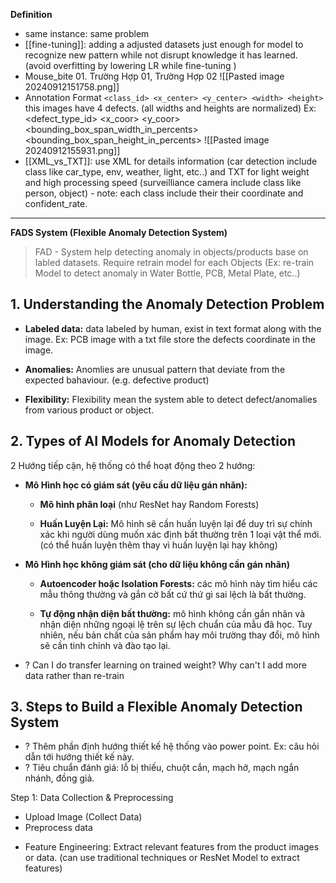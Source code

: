 **Definition**
+ same instance: same problem
+ [[fine-tuning]]: adding a adjusted datasets just enough for model to recognize new pattern while not disrupt knowledge it has learned.  (avoid overfitting by lowering LR while fine-tuning )
+ Mouse_bite 01. Trường Hợp 01, Trường Hợp 02
	![[Pasted image 20240912151758.png]]
+ Annotation Format `<class_id> <x_center> <y_center> <width> <height>` this images have 4 defects. (all widths and heights are normalized)
	Ex:  <defect_type_id> <x_coor> <y_coor> <bounding_box_span_width_in_percents> <bounding_box_span_height_in_percents>
	![[Pasted image 20240912155931.png]]
+ [[XML_vs_TXT]]: use XML for details information (car detection include class like car_type, env, weather, light, etc..) and TXT for light weight and high processing speed (surveilliance camera include class like person, object) - note: each class include their their coordinate and confident_rate.

---

**FADS System (Flexible Anomaly Detection System)**
> FAD - System help detecting anomaly in objects/products base on labled datasets.
> Require retrain model for each Objects (Ex: re-train Model to detect anomaly in Water Bottle, PCB, Metal Plate, etc..)

## 1. Understanding the Anomaly Detection Problem
+ **Labeled data:** data labeled by human, exist in text format along with the image. Ex: PCB image with a txt file store the defects coordinate in the image.
	
+ **Anomalies:** Anomlies are unusual pattern that deviate from the expected bahaviour. (e.g. defective product)
	
+ **Flexibility:** Flexibility mean the system able to detect defect/anomalies from various product or object.

## 2. Types of AI Models for Anomaly Detection
2 Hướng tiếp cận, hệ thống có thể hoạt động theo 2 hướng:
+ **Mô Hình học có giám sát (yêu cầu dữ liệu gán nhãn):** 
	+ **Mô hình phân loại** (như ResNet hay Random Forests)
		
	+ **Huấn Luyện Lại:** Mô hình sẽ cần huấn luyện lại để duy trì sự chính xác khi người dùng muốn xác định bất thường trên 1 loại vật thể mới.  (có thể huấn luyện thêm thay vì huấn luyện lại hay không)

+ **Mô Hình học không giám sát (cho dữ liệu không cần gán nhãn)**
	+ **Autoencoder hoặc Isolation Forests:** các mô hình này tìm hiểu các mẫu thông thường và gắn cờ bất cứ thứ gì sai lệch là bất thường.
		
	+ **Tự động nhận diện bất thường:** mô hình không cần gắn nhãn và nhận diện những ngoại lệ trên sự lệch chuẩn của mẫu đã học. Tuy nhiên, nếu bản chất của sản phẩm hay môi trường thay đổi, mô hình sẽ cần tinh chỉnh và đào tạo lại.
+ ? Can I do transfer learning on trained weight? Why can't I add more data rather than re-train


## 3. Steps to Build a Flexible Anomaly Detection System
+ ? Thêm phần định hướng thiết kế hệ thống vào power point. Ex: câu hỏi dẫn tới hướng thiết kế này.
+ ? Tiêu chuẩn đánh giá: lỗ bị thiếu, chuột cắn, mạch hở, mạch ngắn nhánh, đồng giả.

Step 1: Data Collection & Preprocessing 
- Upload Image (Collect Data)
- Preprocess data
+ Feature Engineering: Extract relevant features from the product images or data.  (can use traditional techniques or ResNet Model to extract features)


